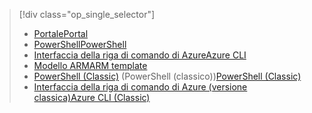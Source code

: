 > [!div class="op_single_selector"]
> * [<span data-ttu-id="e2e89-101">Portale</span><span class="sxs-lookup"><span data-stu-id="e2e89-101">Portal</span></span>](../articles/virtual-network/virtual-networks-create-nsg-arm-pportal.md)
> * [<span data-ttu-id="e2e89-102">PowerShell</span><span class="sxs-lookup"><span data-stu-id="e2e89-102">PowerShell</span></span>](../articles/virtual-network/virtual-networks-create-nsg-arm-ps.md)
> * [<span data-ttu-id="e2e89-103">Interfaccia della riga di comando di Azure</span><span class="sxs-lookup"><span data-stu-id="e2e89-103">Azure CLI</span></span>](../articles/virtual-network/virtual-networks-create-nsg-arm-cli.md)
> * [<span data-ttu-id="e2e89-104">Modello ARM</span><span class="sxs-lookup"><span data-stu-id="e2e89-104">ARM template</span></span>](../articles/virtual-network/virtual-networks-create-nsg-arm-template.md)
> * <span data-ttu-id="e2e89-105">[PowerShell (Classic)](../articles/virtual-network/virtual-networks-create-nsg-classic-ps.md) (PowerShell (classico))</span><span class="sxs-lookup"><span data-stu-id="e2e89-105">[PowerShell (Classic)](../articles/virtual-network/virtual-networks-create-nsg-classic-ps.md)</span></span>
> * [<span data-ttu-id="e2e89-106">Interfaccia della riga di comando di Azure (versione classica)</span><span class="sxs-lookup"><span data-stu-id="e2e89-106">Azure CLI (Classic)</span></span>](../articles/virtual-network/virtual-networks-create-nsg-classic-cli.md)
